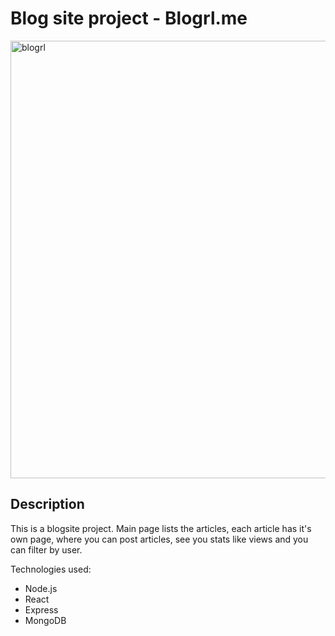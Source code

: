 # Blog site project - Blogrl.me
<img width="700" alt="blogrl" src="https://user-images.githubusercontent.com/3691141/105955645-78b63780-602b-11eb-8e1d-e0b83d854343.png">

## Description
This is a blogsite project. Main page lists the articles, each article has it's own page, where you can post articles, see you stats like views and you can filter by user.

Technologies used:
* Node.js
* React
* Express
* MongoDB
